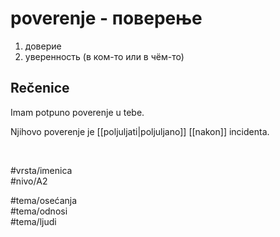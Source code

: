 # poverenje - поверење

1. доверие  
2. уверенность (в ком-то или в чём-то)

## Rečenice

Imam potpuno poverenje u tebe.

Njihovo poverenje je [[poljuljati|poljuljano]] [[nakon]] incidenta.

<br>

#vrsta/imenica  
#nivo/A2  

#tema/osećanja  
#tema/odnosi  
#tema/ljudi
